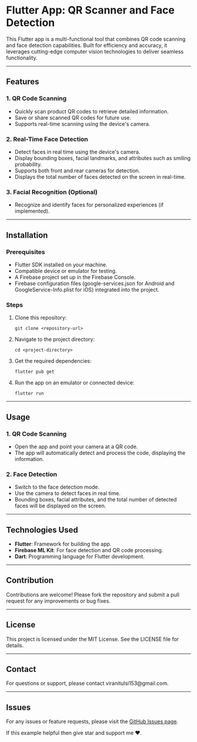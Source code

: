<h1>Flutter App: QR Scanner and Face Detection</h1>
<p>This Flutter app is a multi-functional tool that combines QR code scanning and face detection capabilities. Built for efficiency and accuracy, it leverages cutting-edge computer vision technologies to deliver seamless functionality.</p>

<hr>

<h2>Features</h2>

<h3>1. QR Code Scanning</h3>
<ul>
    <li>Quickly scan product QR codes to retrieve detailed information.</li>
    <li>Save or share scanned QR codes for future use.</li>
    <li>Supports real-time scanning using the device's camera.</li>
</ul>

<h3>2. Real-Time Face Detection</h3>
<ul>
    <li>Detect faces in real time using the device's camera.</li>
    <li>Display bounding boxes, facial landmarks, and attributes such as smiling probability.</li>
    <li>Supports both front and rear cameras for detection.</li>
    <li>Displays the total number of faces detected on the screen in real-time.</li>
</ul>

<h3>3. Facial Recognition (Optional)</h3>
<ul>
    <li>Recognize and identify faces for personalized experiences (if implemented).</li>
</ul>

<hr>

<h2>Installation</h2>

<h3>Prerequisites</h3>
<ul>
    <li>Flutter SDK installed on your machine.</li>
    <li>Compatible device or emulator for testing.</li>
    <li>A Firebase project set up in the Firebase Console.</li>
    <li>Firebase configuration files (google-services.json for Android and GoogleService-Info.plist for iOS) integrated into the project.</li>
    
</ul>

<h3>Steps</h3>
<ol>
    <li>Clone this repository:
        <pre><code>git clone &lt;repository-url&gt;</code></pre>
    </li>
    <li>Navigate to the project directory:
        <pre><code>cd &lt;project-directory&gt;</code></pre>
    </li>
    <li>Get the required dependencies:
        <pre><code>flutter pub get</code></pre>
    </li>
    <li>Run the app on an emulator or connected device:
        <pre><code>flutter run</code></pre>
    </li>
</ol>

<hr>

<h2>Usage</h2>

<h3>1. QR Code Scanning</h3>
<ul>
    <li>Open the app and point your camera at a QR code.</li>
    <li>The app will automatically detect and process the code, displaying the information.</li>
</ul>

<h3>2. Face Detection</h3>
<ul>
    <li>Switch to the face detection mode.</li>
    <li>Use the camera to detect faces in real time.</li>
    <li>Bounding boxes, facial attributes, and the total number of detected faces will be displayed on the screen.</li>
</ul>

<hr>

<h2>Technologies Used</h2>
<ul>
    <li><strong>Flutter</strong>: Framework for building the app.</li>
    <li><strong>Firebase ML Kit</strong>: For face detection and QR code processing.</li>
    <li><strong>Dart</strong>: Programming language for Flutter development.</li>
</ul>

<hr>

<h2>Contribution</h2>
<p>Contributions are welcome! Please fork the repository and submit a pull request for any improvements or bug fixes.</p>

<hr>

<h2>License</h2>
<p>This project is licensed under the MIT License. See the LICENSE file for details.</p>

<hr>

<h2>Contact</h2>
<p>For questions or support, please contact viranitulsi153@gmail.com.</p>
<hr>

<h2>Issues</h2>
<p>For any issues or feature requests, please visit the <a href="https://github.com/iamtvirani/ml_kit_Example/issues">GitHub Issues page</a>.</p>

<p>If this example helpful then give star and support me ♥️</a>.</p>
